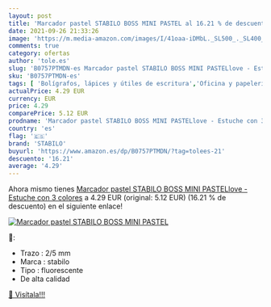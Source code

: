 ```yaml
---
layout: post
title: 'Marcador pastel STABILO BOSS MINI PASTEL al 16.21 % de descuento'
date: 2021-09-26 21:33:26
image: 'https://m.media-amazon.com/images/I/41oaa-iDMbL._SL500_._SL400_.jpg'
comments: true
category: ofertas
author: 'tole.es'
slug: 'B0757PTMDN-es Marcador pastel STABILO BOSS MINI PASTELlove - Estuche con...'
sku: 'B0757PTMDN-es'
tags: [ 'Bolígrafos, lápices y útiles de escritura','Oficina y papelería','Rotuladores y subrayadores','Subrayadores','stabilo', ]
actualPrice: 4.29 EUR
currency: EUR
price: 4.29
comparePrice: 5.12 EUR
prodname: 'Marcador pastel STABILO BOSS MINI PASTELlove - Estuche con 3 colores'
country: 'es'
flag: '🇪🇸'
brand: 'STABILO'
buyurl: 'https://www.amazon.es/dp/B0757PTMDN/?tag=tolees-21'
descuento: '16.21'
average: '4.29'
---
```


Ahora mismo tienes [Marcador pastel STABILO BOSS MINI PASTELlove - Estuche con 3 colores](https://www.amazon.es/dp/B0757PTMDN/?tag=tolees-21) a 4.29 EUR (original: 5.12 EUR) (16.21 %  de descuento) en el siguiente enlace!

[![Marcador pastel STABILO BOSS MINI PASTEL](https://m.media-amazon.com/images/I/41oaa-iDMbL._SL500_._SL400_.jpg)](https://www.amazon.es/dp/B0757PTMDN/?tag=tolees-21)

🔎:

- Trazo : 2/5 mm
- Marca : stabilo
- Tipo : fluorescente
- De alta calidad

[🛒 Visítala!!!](https://www.amazon.es/dp/B0757PTMDN/?tag=tolees-21)
